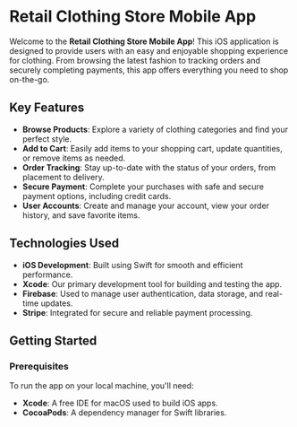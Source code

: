 # Retail Clothing Store Mobile App

Welcome to the **Retail Clothing Store Mobile App**! This iOS application is designed to provide users with an easy and enjoyable shopping experience for clothing. From browsing the latest fashion to tracking orders and securely completing payments, this app offers everything you need to shop on-the-go.

## Key Features

- **Browse Products**: Explore a variety of clothing categories and find your perfect style.
- **Add to Cart**: Easily add items to your shopping cart, update quantities, or remove items as needed.
- **Order Tracking**: Stay up-to-date with the status of your orders, from placement to delivery.
- **Secure Payment**: Complete your purchases with safe and secure payment options, including credit cards.
- **User Accounts**: Create and manage your account, view your order history, and save favorite items.

## Technologies Used

- **iOS Development**: Built using Swift for smooth and efficient performance.
- **Xcode**: Our primary development tool for building and testing the app.
- **Firebase**: Used to manage user authentication, data storage, and real-time updates.
- **Stripe**: Integrated for secure and reliable payment processing.

## Getting Started

### Prerequisites

To run the app on your local machine, you'll need:
- **Xcode**: A free IDE for macOS used to build iOS apps.
- **CocoaPods**: A dependency manager for Swift libraries.
